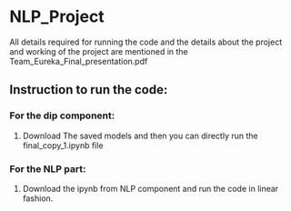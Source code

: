 # NLP_Project

All details required for running the code and the details about the project and working of the project are mentioned in the Team_Eureka_Final_presentation.pdf

## Instruction to run the code:
### For the dip component:
1. Download The saved models and then you can directly run the final_copy_1.ipynb file

### For the NLP part:
1. Download the ipynb from NLP component and run the code in linear fashion.



